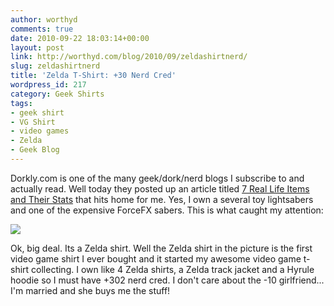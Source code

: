 ```yaml
---
author: worthyd
comments: true
date: 2010-09-22 18:03:14+00:00
layout: post
link: http://worthyd.com/blog/2010/09/zeldashirtnerd/
slug: zeldashirtnerd
title: 'Zelda T-Shirt: +30 Nerd Cred'
wordpress_id: 217
category: Geek Shirts
tags:
- geek shirt
- VG Shirt
- video games
- Zelda
- Geek Blog
---
```


Dorkly.com is one of the many geek/dork/nerd blogs I subscribe to and actually read.  Well today they posted up an article titled [7 Real Life Items and Their Stats](http://www.dorkly.com/article/3026/7-real-life-items-and-in-game-stats) that hits home for me.  Yes, I own a several toy lightsabers and one of the expensive ForceFX sabers.  This is what caught my attention:

[![](http://blog.worthyd.com/wp-content/uploads/2010/09/a1f46f16cae769f7ed5e7ff7c166f50d-300x164.jpg)](http://blog.worthyd.com/wp-content/uploads/2010/09/a1f46f16cae769f7ed5e7ff7c166f50d.jpg)

Ok, big deal. Its a Zelda shirt. Well the Zelda shirt in the picture is the first video game shirt I ever bought and it started my awesome video game t-shirt collecting.  I own like 4 Zelda shirts, a Zelda track jacket and a Hyrule hoodie so I must have +302 nerd cred. I don't care about the -10 girlfriend... I'm married and she buys me the stuff!
